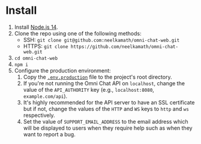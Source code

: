 # Install

1. Install [Node.js 14](https://nodejs.org/en/download/).
1. Clone the repo using one of the following methods:
   - SSH: `git clone git@github.com:neelkamath/omni-chat-web.git`
   - HTTPS: `git clone https://github.com/neelkamath/omni-chat-web.git`
1. `cd omni-chat-web`
1. `npm i`
1. Configure the production environment:
   1. Copy the [`.env.production`](.env.production) file to the project's root directory.
   1. If you're not running the Omni Chat API on `localhost`, change the value of the `API_AUTHORITY` key (e.g., `localhost:8080`, `example.com/api`).
   1. It's highly recommended for the API server to have an SSL certificate but if not, change the values of the `HTTP` and `WS` keys to `http` and `ws` respectively.
   1. Set the value of `SUPPORT_EMAIL_ADDRESS` to the email address which will be displayed to users when they require help such as when they want to report a bug.
